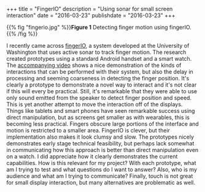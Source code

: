 +++
title = "FingerIO"
description = "Using sonar for small screen interaction"
date = "2016-03-23"
publishdate = "2016-03-23"
+++

{{% fig "fingerio.jpg" %}}**Figure 1** Detecting finger motion using fingerIO.{{% /fig %}}

I recently came across [fingerIO](http://fingerio.cs.washington.edu/), a system
developed at the University of Washington that uses active sonar to track
finger motion. The research created prototypes using a standard Android
handset and a smart watch. The [accompanying
video](https://www.youtube.com/watch?v=PpVUCEZvNjI) shows a nice demonstration
of the kinds of interactions that can be performed with their system, but also
the delay in processing and seeming coarseness in detecting the finger
position. It's clearly a prototype to demonstrate a novel way to interact and
it's not clear if this will every be practical. Still, it's remarkable that they
were able to use only sound emitted from the speaker to detect finger position
and speed. This is yet another attempt to move the interaction off of the
displays. Things like tablets and smart phones have seen remarkable success
using direct manipulation, but as screens get smaller as with wearables, this is
becoming less practical. Fingers obscure large portions of the interface and
motion is restricted to a smaller area. FingerIO is clever, but their
implementation also makes it look clumsy and slow. The prototypes nicely
demonstrates early stage technical feasibility, but perhaps lack somewhat in
communicating how this approach is better than direct manipulation even on a
watch. I did appreciate how it clearly demonstrates the current capabilities.
How is this relevant for my project? With each prototype, what am I trying to
test and what questions do I want to answer? Also, who is my audience and what
am I trying to communicate? Finally, touch is not great for small display
interaction, but many alternatives are problematic as well.

